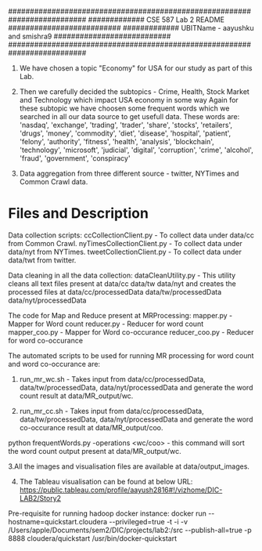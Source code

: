 ##########################################################################
#############       CSE 587 Lab 2 README        ##########################
############# UBITName - aayushku and smishra9 ###########################
##########################################################################

1. We have chosen a topic "Economy" for USA for our study as part of this Lab.

2. Then we carefully decided the subtopics - Crime, Health, Stock Market and Technology which impact USA economy in some way
   Again for these subtopic we have choosen some frequent words which we searched in all our data source to get usefull data.
   These words are:
	'nasdaq', 'exchange', 'trading', 'trader', 'share', 'stocks', 'retailers', 'drugs',
	'money', 'commodity', 'diet', 'disease', 'hospital', 'patient', 'felony', 'authority',
	'fitness', 'health', 'analysis', 'blockchain', 'technology', 'microsoft', 'judicial',
	'digital', 'corruption', 'crime', 'alcohol', 'fraud', 'government', 'conspiracy'


2. Data aggregation from three different source - twitter, NYTimes and Common Crawl data.

Files and Description
=================================
Data collection scripts:
	ccCollectionClient.py 		- To collect data under data/cc from Common Crawl.
	nyTimesCollectionClient.py      - To collect data under data/nyt from NYTimes.
	tweetCollectionClient.py	- To collect data under data/twt from twitter.

Data cleaning in all the data collection:
dataCleanUtility.py				- This utility cleans all text files present at
									data/cc
									data/tw
									data/nyt
								  and creates the processed files at
								    data/cc/processedData
									data/tw/processedData
									data/nyt/processedData
									
The code for Map and Reduce present at MRProcessing:
mapper.py      - Mapper for Word count
reducer.py     - Reducer for word count
mapper_coo.py  - Mapper for Word co-occurance
reducer_coo.py - Reducer for word co-occurance

The automated scripts to be used for running MR processing for word count and word co-occurance are:

1. run_mr_wc.sh - Takes input from data/cc/processedData, data/tw/processedData, data/nyt/processedData
               and generate the word count result at data/MR_output/wc.

2. run_mr_cc.sh - Takes input from data/cc/processedData, data/tw/processedData, data/nyt/processedData
               and generate the word co-occurance result at data/MR_output/coo.

python frequentWords.py -operations <wc/coo> - this command will sort the word count output present at data/MR_output/wc.

3.All the images and visualisation files are available at data/output_images.

4. The Tableau visualisation can be found at below URL:
https://public.tableau.com/profile/aayush2816#!/vizhome/DIC-LAB2/Story2

Pre-requisite for running hadoop docker instance:
docker run --hostname=quickstart.cloudera --privileged=true -t -i -v /Users/apple/Documents/sem2/DIC/projects/lab2:/src --publish-all=true -p 8888 cloudera/quickstart /usr/bin/docker-quickstart
